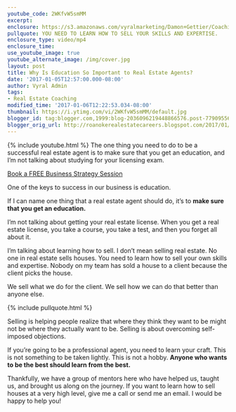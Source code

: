```yaml
---
youtube_code: 2WKfvW5smMM
excerpt:
enclosure: https://s3.amazonaws.com/vyralmarketing/Damon+Gettier/Coaching/Roanoke+Real+Estate+Agent-+The+key+to+success+in+real+estate.mp4
pullquote: YOU NEED TO LEARN HOW TO SELL YOUR SKILLS AND EXPERTISE.
enclosure_type: video/mp4
enclosure_time:
use_youtube_image: true
youtube_alternate_image: /img/cover.jpg
layout: post
title: Why Is Education So Important to Real Estate Agents?
date: '2017-01-05T12:57:00.000-08:00'
author: Vyral Admin
tags:
- Real Estate Coaching
modified_time: '2017-01-06T12:22:53.034-08:00'
thumbnail: https://i.ytimg.com/vi/2WKfvW5smMM/default.jpg
blogger_id: tag:blogger.com,1999:blog-2036096219448866576.post-7790955663834556111
blogger_orig_url: http://roanokerealestatecareers.blogspot.com/2017/01/the-one-thing-you-need-to-do-to-be.html
---
```

{% include youtube.html %}
The one thing you need to do to be a successful real estate agent is to make sure that you get an education, and I’m not talking about studying for your licensing exam.

<a href="http://damongettier.com/join/" target="_blank">Book a FREE Business Strategy Session</a>

One of the keys to success in our business is education.

If I can name one thing that a real estate agent should do, it’s to **make sure that you get an education.**

I’m not talking about getting your real estate license. When you get a real estate license, you take a course, you take a test, and then you forget all about it.

I’m talking about learning how to sell. I don’t mean selling real estate. No one in real estate sells houses. You need to learn how to sell your own skills and expertise. Nobody on my team has sold a house to a client because the client picks the house.

We sell what we do for the client. We sell how we can do that better than anyone else.

{% include pullquote.html %}

Selling is helping people realize that where they think they want to be might not be where they actually want to be. Selling is about overcoming self-imposed objections.

If you’re going to be a professional agent, you need to learn your craft. This is not something to be taken lightly. This is not a hobby. **Anyone who wants to be the best should learn from the best.**

Thankfully, we have a group of mentors here who have helped us, taught us, and brought us along on the journey. If you want to learn how to sell houses at a very high level, give me a call or send me an email. I would be happy to help you!
